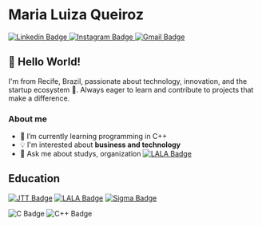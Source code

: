 # Maria Luiza Queiroz
<div>
  <a href="https://www.linkedin.com/in/marialuizaqueiroz/" target="_blank">
    <img src="https://img.shields.io/badge/LinkedIn-0077B5?style=for-the-badge&logo=linkedin&logoColor=white" alt="Linkedin Badge">
  </a>
  <a href="https://www.instagram.com/marialuizaqu3iroz_/" target="_blank">
    <img src="https://img.shields.io/badge/Instagram-E4405F?style=for-the-badge&logo=instagram&logoColor=white" alt="Instagram Badge">
  </a>
  <a href="mailto:luizaqms@gmail.com" target="_blank">
    <img src="https://img.shields.io/badge/Gmail-D14836?style=for-the-badge&logo=gmail&logoColor=white" alt="Gmail Badge">
  </a>
</div>

## 👋 Hello World!
I'm from Recife, Brazil, passionate about technology, innovation, and the startup ecosystem 🚀. Always eager to learn and contribute to projects that make a difference.    

### About me
- 🌱 I’m currently learning programming in C++
- 💡  I'm interested about **business and technology**
- 💬 Ask me about studys, organization
[![LALA Badge](https://img.shields.io/badge/LALA-yellow)](https://sigmacamp.org/)
## Education
[![JTT Badge](https://img.shields.io/badge/JOVEM%20TALENTO%20TECH-228B22?style=for-the-badge&logoColor=white
)](https://jovemtalento.tech/)
[![LALA Badge](https://img.shields.io/badge/LALA-FFFF00?style=for-the-badge&logoColor=black
)](https://latinamericanleadershipacademy.org/)
 [![Sigma Badge](https://img.shields.io/badge/SigmaCamp-1E90FF?style=for-the-badge&logoColor=white
)](https://sigmacamp.org/)

![C Badge](https://img.shields.io/badge/C-000000?style=for-the-badge&logo=c&logoColor=white)
![C++ Badge](https://img.shields.io/badge/C%2B%2B-00599C?style=for-the-badge&logo=c%2B%2B&logoColor=white)


